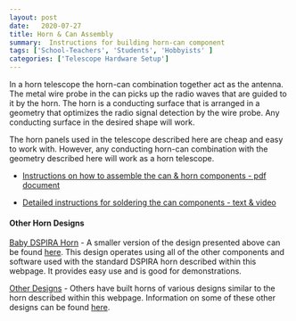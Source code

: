 ```yaml
---
layout: post
date:   2020-07-27
title: Horn & Can Assembly 
summary:  Instructions for building horn-can component
tags: ['School-Teachers', 'Students', 'Hobbyists' ]
categories: ['Telescope Hardware Setup'] 
---
```


In a horn telescope the horn-can combination together act as the antenna. The metal wire probe in the can picks up the radio waves that are guided to it by the horn. The horn is a conducting surface that is arranged in a geometry that optimizes the radio signal detection by the wire probe. Any conducting surface in the desired shape will work.

The horn panels used in the telescope described here are cheap and easy to work with. However, any conducting horn-can combination with the geometry described here will work as a horn telescope.


*  [Instructions on how to assemble the can & horn components - pdf document](https://wvurail.org/dspira-lessons/FilesUploaded/Horn&Can_Assembly_2021.pdf)

*  [Detailed instructions for soldering the can components - text & video](https://wvurail.org//dspira-lessons/assemblingcan)


#### Other Horn Designs

[Baby DSPIRA Horn]() - A smaller version of the design presented above can be found [here](). This design operates using all of the other components and software used with the standard DSPIRA horn described within this webpage. It provides easy use and is good for demonstrations.

[Other Designs](https://wvurail.org//dspira-lessons/Other_Horn_Designs) - Others have built horns of various designs similar to the horn described within this webpage. Information on some of these other designs can be found [here](https://wvurail.org//dspira-lessons/Other_Horn_Designs).
